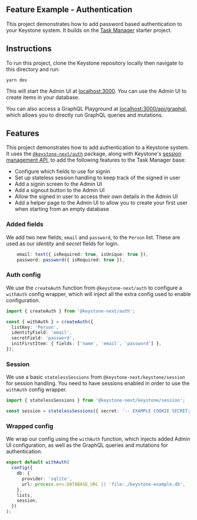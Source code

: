 ## Feature Example - Authentication

This project demonstrates how to add password based authentication to your Keystone system.
It builds on the [Task Manager](../task-manager) starter project.

## Instructions

To run this project, clone the Keystone repository locally then navigate to this directory and run:

```shell
yarn dev
```

This will start the Admin UI at [localhost:3000](http://localhost:3000).
You can use the Admin UI to create items in your database.

You can also access a GraphQL Playground at [localhost:3000/api/graphql](http://localhost:3000/api/graphql), which allows you to directly run GraphQL queries and mutations.

## Features

This project demonstrates how to add authentication to a Keystone system.
It uses the [`@keystone-next/auth`](https://next.keystonejs.com/docs/apis/auth) package, along with Keystone's [session management API](https://next.keystonejs.com/docs/apis/session), to add the following features to the Task Manager base:

- Configure which fields to use for signin
- Set up stateless session handling to keep track of the signed in user
- Add a signin screen to the Admin UI
- Add a signout button to the Admin UI
- Allow the signed in user to access their own details in the Admin UI
- Add a helper page to the Admin UI to allow you to create your first user when starting from an empty database

### Added fields

We add two new fields, `email` and `password`, to the `Person` list.
These are used as our _identity_ and _secret_ fields for login.

```typescript
    email: text({ isRequired: true, isUnique: true }),
    password: password({ isRequired: true }),
```

### Auth config

We use the `createAuth` function from `@keystone-next/auth` to configure a `withAuth` config wrapper, which will inject all the extra config used to enable configuration.

```typescript
import { createAuth } from '@keystone-next/auth';

const { withAuth } = createAuth({
  listKey: 'Person',
  identityField: 'email',
  secretField: 'password',
  initFirstItem: { fields: ['name', 'email', 'password'] },
});
```

### Session

We use a basic `statelessSessions` from `@keystone-next/keystone/session` for session handling.
You need to have sessions enabled in order to use the `withAuth` config wrapper.

```typescript
import { statelessSessions } from '@keystone-next/keystone/session';

const session = statelessSessions({ secret: '-- EXAMPLE COOKIE SECRET; CHANGE ME --' });
```

### Wrapped config

We wrap our config using the `withAuth` function, which injects added Admin UI configuration, as well as the GraphQL queries and mutations for authentication.

```typescript
export default withAuth(
  config({
    db: {
      provider: 'sqlite',
      url: process.env.DATABASE_URL || 'file:./keystone-example.db',
    },
    lists,
    session,
  })
);
```
